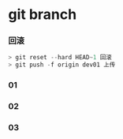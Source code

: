# git branch

### 回滚

```js
> git reset --hard HEAD~1 回滚
> git push -f origin dev01 上传

```

### 01

### 02

### 03
